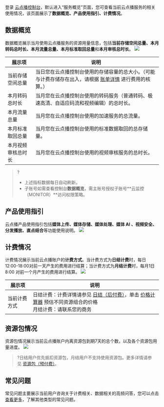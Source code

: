 登录 [云点播控制台](https://console.cloud.tencent.com/vod)，默认进入“服务概览”页面，您可查看当前云点播服务的相关使用情况，该页面展示了**数据概览、产品使用指引、计费情况**。


## 数据概览
数据概览展示当月使用云点播服务的资源用量信息，包括**当前存储空间总量、本月转码总时长、本月流量总量、本月标准取回总量**和**本月审核总时长**。
![](https://qcloudimg.tencent-cloud.cn/raw/015e798edc927189cc0cb1af2ccde365.png)

| 展示项       | 说明                                                                                                              |
| --------- | --------------------------------------------------------------------------------------------------------------- |
| 当前存储空间总量  | 当日您在云点播控制台使用的存储容量的总大小。（可能与计费存储存在出入，请根据 [账单详情](https://console.cloud.tencent.com/expense/bill/summary) 进行费用的核算。） |
| 本月转码总时长   | 当月您在云点播控制台使用的转码服务（普通转码、极速高清、自适应码流和视频编辑）的总时长。                                                                    |
| 本月流量总量    | 当月您在云点播控制台使用的加速服务的总流量。                                                                                          |
| 本月标准取回总量  | 当月您在云点播控制台使用的标准数据取回的总存储量。                                                                                       |
| 本月视频审核总时长 | 当月您在云点播控制台使用的视频审核服务的总时长。                                                                                        |

>?
>- 上述指标数据每日自动刷新。
>- 子账号如需查看控制台**数据概览**，需主账号授权子账号**云监控（MONITOR）**访问权限策略。

## 产品使用指引
云点播产品使用指引包括**媒体上传、媒体存储、媒体处理、媒体 AI 、视频安全、分发播放、直点结合**等功能使用说明。
![](https://qcloudimg.tencent-cloud.cn/raw/8a629466ffd54c57e1b3a00d7c748be5.png)

## 计费情况
计费情况展示当前云点播账户的**计费方式**。当计费方式为**日结计费**时，每日12:00-18:00对前一天产生的费用进行结算；当计费方式为**月结计费**时，每月1日8:00 对前一个月产生的费用进行结算。
![](https://qcloudimg.tencent-cloud.cn/raw/61e2f01f94b1025706585818359c3e05.png)

| 展示项    | 说明                                                                                                                                                                    |
| ------ | --------------------------------------------------------------------------------------------------------------------------------------------------------------------- |
| 当前计费方式 | 日结计费：计费详情请参见 [日结（后付费）](https://cloud.tencent.com/document/product/266/14666)，单击 [价格计算器](https://buy.cloud.tencent.com/price/vod/calculator) 预估不同资源组合的价格<br>月结计费：请联系您的商务 |

## 资源包情况
资源包情况展示当前云点播账户内离资源包到期7天的总个数，以及各个资源包用量进度。
![](https://qcloudimg.tencent-cloud.cn/raw/331bd6a85ea41d7a48f78b7255309520.png)

>?日结用户优先抵扣资源包，月结用户不支持使用资源包。更多详情请参见 [资源包（预付费）](https://cloud.tencent.com/document/product/266/14667)。

## 常见问题
常见问题主要展示当前用户咨询关于计费相关、数据相关的高频问答，您可以点击 [查看更多](https://cloud.tencent.com/document/product/266/2845)，了解其他类型的常见问题。
